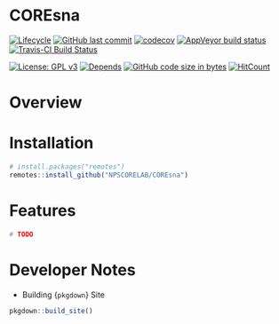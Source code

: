 
<!-- README.Rmd generates README.md. -->

# COREsna

<!-- <a href=""> <img src="man/figures/corelogo.png" align="right"  height="27%" width="27%" href="https://github.com/NPSCORELAB/COREsna"/> </a> -->

<!-- badges: start -->

[![Lifecycle](https://img.shields.io/badge/lifecycle-experimental-orange.svg)](https://www.tidyverse.org/lifecycle/#experimental)
[![GitHub last
commit](https://img.shields.io/github/last-commit/NPSCORELAB/COREsna.svg)](https://github.com/NPSCORELAB/COREsna/commits/master)
[![codecov](https://codecov.io/gh/NPSCORELAB/COREsna/branch/master/graph/badge.svg)](https://codecov.io/gh/NPSCORELAB/COREsna)
[![AppVeyor build
status](https://ci.appveyor.com/api/projects/status/github/NPSCORELAB/COREsna?branch=master&svg=true)](https://ci.appveyor.com/project/knapply/COREsna)
[![Travis-CI Build
Status](https://travis-ci.org/NPSCORELAB/COREsna.svg?branch=master)](https://travis-ci.org/NPSCORELAB/COREsna)

[![License: GPL
v3](https://img.shields.io/badge/License-GPLv3-blue.svg)](https://www.gnu.org/licenses/gpl-3.0)
[![Depends](https://img.shields.io/badge/Depends-GNU_R%3E=3.2-blue.svg)](https://www.r-project.org/)
[![GitHub code size in
bytes](https://img.shields.io/github/languages/code-size/NPSCORELAB/COREsna.svg)](https://github.com/NPSCORELAB/COREsna)
[![HitCount](http://hits.dwyl.io/NPSCORELAB/COREsna.svg)](http://hits.dwyl.io/NPSCORELAB/COREsna)
<!-- badges: end -->

# Overview

# Installation

``` r
# install.packages("remotes")
remotes::install_github("NPSCORELAB/COREsna")
```

# Features

``` r
# TODO
```

# Developer Notes

  - Building {`pkgdown`} Site

<!-- end list -->

``` r
pkgdown::build_site()
```
